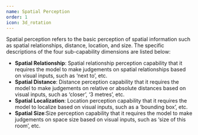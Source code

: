 ```yaml
---
name: Spatial Perception
order: 1
icon: 3d_rotation
---
```


Spatial perception refers to the basic perception of spatial information such as spatial relationships, distance, location, and size. The specific descriptions of the four sub-capability dimensions are listed below:

- **Spatial Relationship**: Spatial relationship perception capability that it requires the model to make judgements on spatial relationships based on visual inputs, such as ‘next to’, etc.
- **Spatial Distance**: Distance perception capability that it requires the model to make judgements on relative or absolute distances based on visual inputs, such as ‘closer’, ‘3 metres’, etc.
- **Spatial Localization**: Location perception capability that it requires the model to localize based on visual inputs, such as a ‘bounding box’, etc.
- **Spatial Size**:Size perception capability that it requires the model to make judgements on space size based on visual inputs, such as ‘size of this room’, etc.

